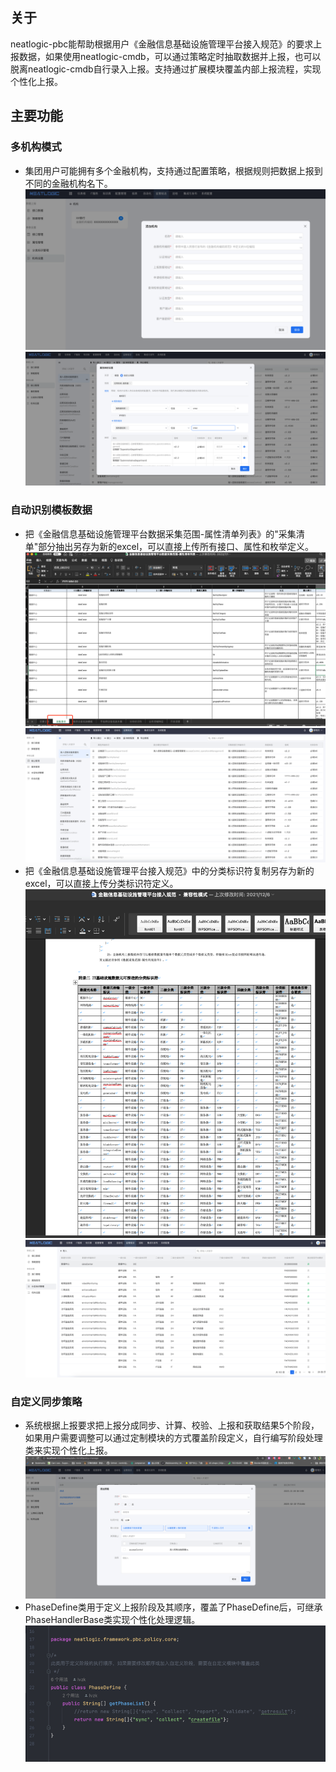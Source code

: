 ## 关于

neatlogic-pbc能帮助根据用户《金融信息基础设施管理平台接入规范》的要求上报数据，如果使用neatlogic-cmdb，可以通过策略定时抽取数据并上报，也可以脱离neatlogic-cmdb自行录入上报。支持通过扩展模块覆盖内部上报流程，实现个性化上报。

## 主要功能

### 多机构模式

- 集团用户可能拥有多个金融机构，支持通过配置策略，根据规则把数据上报到不同的金融机构名下。
  ![img.png](README_IMAGES/img.png)
  ![img.png](README_IMAGES/img1.png)

### 自动识别模板数据

- 把《金融信息基础设施管理平台数据采集范围-属性清单列表》的"采集清单"部分抽出另存为新的excel，可以直接上传所有接口、属性和枚举定义。
  ![img.png](README_IMAGES/img4.png)
  ![img.png](README_IMAGES/img2.png)
- 把《金融信息基础设施管理平台接入规范》中的分类标识符复制另存为新的excel，可以直接上传分类标识符定义。
  ![img.png](README_IMAGES/img3.png)
  ![img.png](README_IMAGES/img5.png)

### 自定义同步策略

- 系统根据上报要求把上报分成同步、计算、校验、上报和获取结果5个阶段，如果用户需要调整可以通过定制模块的方式覆盖阶段定义，自行编写阶段处理类来实现个性化上报。
  ![img.png](README_IMAGES/img6.png)
- PhaseDefine类用于定义上报阶段及其顺序，覆盖了PhaseDefine后，可继承PhaseHandlerBase类实现个性化处理逻辑。
  ![img.png](README_IMAGES/img7.png)
